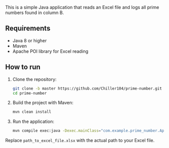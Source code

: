 This is a simple Java application that reads an Excel file and logs all prime numbers found in column B.

## Requirements

- Java 8 or higher
- Maven
- Apache POI library for Excel reading

## How to run

1. Clone the repository:
    ```bash
    git clone -b master https://github.com/Chiller104/prime-number.git
    cd prime-number
    ```

2. Build the project with Maven:
    ```bash
    mvn clean install
    ```

3. Run the application:
    ```bash
    mvn compile exec:java -Dexec.mainClass="com.example.prime_number.App" -Dexec.args="path_to_excel_file.xlsx"
    ```

Replace `path_to_excel_file.xlsx` with the actual path to your Excel file.
